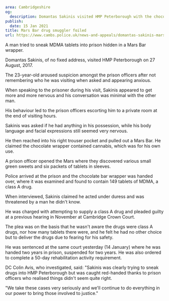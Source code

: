 ```yaml
area: Cambridgeshire
og:
  description: Domantas Sakinis visited HMP Peterborough with the chocolate wrapper in his pocket
publish:
  date: 15 Jan 2021
title: Mars Bar drug smuggler foiled
url: https://www.cambs.police.uk/news-and-appeals/domantas-sakinis-mars-bar-drugs-sentencing
```

A man tried to sneak MDMA tablets into prison hidden in a Mars Bar wrapper.

Domantas Sakinis, of no fixed address, visited HMP Peterborough on 27 August, 2017.

The 23-year-old aroused suspicion amongst the prison officers after not remembering who he was visiting when asked and appearing anxious.

When speaking to the prisoner during his visit, Sakinis appeared to get more and more nervous and his conversation was minimal with the other man.

His behaviour led to the prison officers escorting him to a private room at the end of visiting hours.

Sakinis was asked if he had anything in his possession, while his body language and facial expressions still seemed very nervous.

He then reached into his right trouser pocket and pulled out a Mars Bar. He claimed the chocolate wrapper contained cannabis, which was for his own use.

A prison officer opened the Mars where they discovered various small green sweets and six packets of tablets in sleeves.

Police arrived at the prison and the chocolate bar wrapper was handed over, where it was examined and found to contain 149 tablets of MDMA, a class A drug.

When interviewed, Sakinis claimed he acted under duress and was threatened by a man he didn't know.

He was charged with attempting to supply a class A drug and pleaded guilty at a previous hearing in November at Cambridge Crown Court.

The plea was on the basis that he wasn't aware the drugs were class A drugs, nor how many tablets there were, and he felt he had no other choice but to deliver the drugs due to fearing for his safety.

He was sentenced at the same court yesterday (14 January) where he was handed two years in prison, suspended for two years. He was also ordered to complete a 50-day rehabilitation activity requirement.

DC Colin Avis, who investigated, said: "Sakinis was clearly trying to sneak drugs into HMP Peterborough but was caught red-handed thanks to prison officers who realised things didn't seem quite right.

"We take these cases very seriously and we'll continue to do everything in our power to bring those involved to justice."
